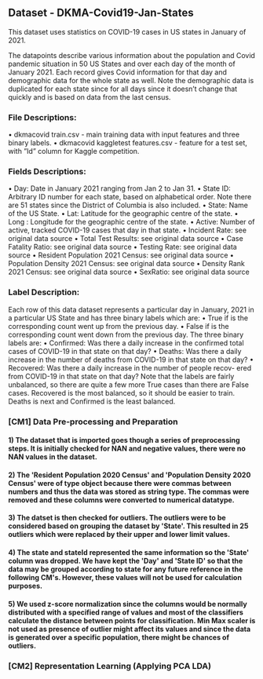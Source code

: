 
## Dataset - DKMA-Covid19-Jan-States
This dataset uses statistics on COVID-19 cases in US states in January of 2021.

The datapoints describe various information about the population and Covid pandemic situation in 50 US States and over each day of the month of January 2021. Each record gives Covid information for that day and demographic data for the whole state as well. Note the demographic data is duplicated for each state since for all days since it doesn’t change that quickly and is based on data from the last census. 

### File Descriptions:
• dkmacovid train.csv - main training data with input features and three binary labels.
• dkmacovid kaggletest features.csv - feature for a test set, with ”Id” column for Kaggle competition.

### Fields Descriptions:
• Day: Date in January 2021 ranging from Jan 2 to Jan 31.
• State ID: Arbitrary ID number for each state, based on alphabetical order. Note there are 51 states since the District of Columbia is also included.
• State: Name of the US State.
• Lat: Latitude for the geographic centre of the state.
• Long : Longitude for the geographic centre of the state.
• Active: Number of active, tracked COVID-19 cases that day in that state.
• Incident Rate: see original data source
• Total Test Results: see original data source
• Case Fatality Ratio: see original data source
• Testing Rate: see original data source
• Resident Population 2021 Census: see original data source • Population Density 2021 Census: see original data source • Density Rank 2021 Census: see original data source
• SexRatio: see original data source


### Label Description:
Each row of this data dataset represents a particular day in January, 2021 in a
particular US State and has three binary labels which are:
• True if is the corresponding count went up from the previous day.
• False if is the corresponding count went down from the previous day.
The three binary labels are:
• Confirmed: Was there a daily increase in the confirmed total cases of COVID-19 in that state on that day?
• Deaths: Was there a daily increase in the number of deaths from COVID-19 in that state on that day?
• Recovered: Was there a daily increase in the number of people recov- ered from COVID-19 in that state on that day?
Note that the labels are fairly unbalanced, so there are quite a few more True cases than there are False cases. Recovered is the most balanced, so it should be easier to train. Deaths is next and Confirmed is the least balanced.

### [CM1] Data Pre-processing and Preparation

#### 1) The dataset that is imported goes though a series of preprocessing steps. It is initially checked for NAN and negative values, there were no NAN values in the dataset. 
#### 2) The 'Resident Population 2020 Census' and 'Population Density 2020 Census' were of type object because there were commas between numbers and thus the data was stored as string type. The commas were removed and these columns were converted to numerical datatype. 
#### 3) The datset is then checked for outliers. The outliers were to be considered based on grouping the dataset by 'State'. This resulted in 25 outliers which were replaced by their upper and lower limit values. 
#### 4) The state and stateId represented the same information so the 'State' column was dropped. We have kept the 'Day' and 'State ID' so that the data may be grouped according to state for any future reference in the following CM's. However, these values will not be used for calculation purposes.
#### 5) We used z-score normalization since the columns would be normally distributed with a specified range of values and most of the classifiers calculate the distance between points for classification. Min Max scaler is not used as presence of outlier might affect its values and since the data is generated over a specific population, there might be chances of outliers.

### [CM2] Representation Learning (Applying PCA LDA)


